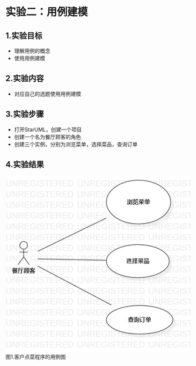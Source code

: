 # 实验二：用例建模

## 1.实验目标

- 理解用例的概念
- 使用用例建模

## 2.实验内容

- 对应自己的选题使用用例建模

## 3.实验步骤

- 打开StarUML，创建一个项目
- 创建一个名为餐厅顾客的角色
- 创建三个实例，分别为浏览菜单，选择菜品，查询订单

## 4.实验结果

![用例图](./lab2_usecase.jpg)
图1.客户点菜程序的用例图
